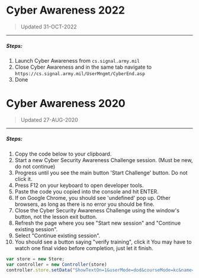 # Cyber Awareness 2022
> Updated 31-OCT-2022
---
##### Steps:

1. Launch Cyber Awareness from `cs.signal.army.mil`
2. Close Cyber Awareness and in the same tab navigate to `https://cs.signal.army.mil/UserMngmt/CyberEnd.asp`
3. Done

# Cyber Awareness 2020
> Updated 27-AUG-2020
---
##### Steps:


1. Copy the code below to your clipboard.
2. Start a new Cyber Security Awareness Challenge session. (Must be new, do not continue)
3. Progress until you see the main button 'Start Challenge' button. Do not click it.
4. Press F12 on your keyboard to open developer tools.
5. Paste the code you copied into the console and hit ENTER.
6. If on Google Chrome, you should see 'undefined' pop up. Other browsers, as long as there is no error you should be fine.
7. Close the Cyber Security Awareness Challenge using the window's button, not the lesson exit button.
8. Refresh the page where you see "Start new session" and "Continue existing session".
9. Select "Continue existing session".
10. You should see a button saying "verify training", click it You may have to watch one final video before completion, just let it finish.

```javascript
var store = new Store;
var controller = new Controller(store)
controller.store.setData("ShowTextOn=1&userMode=dod&courseMode=kc&name=&lesson_00_params=visited:[0]complete:[0]questions:[0]&lesson_01_params=visited:[1,1,1,1]complete:[1,1,0,1]questions:[0,0,0,0]&lesson_02_params=visited:[1,1,0,0,0,0,0]complete:[1,1,0,0,0,0,0]questions:[2,0,0,0,0,0,0]&lesson_03_params=visited:[1,1,1,1,1,1,1,1,1]complete:[1,1,1,1,1,1,1,1,1]questions:[1,0,0,0,0,0,1,1,0]&lesson_04_params=visited:[1,1,0,0,0,0,0,0,0,0,1]complete:[1,1,0,0,0,0,0,0,0,0,1]questions:[3,0,0,0,0,0,0,0,0,0,0]&lesson_05_params=visited:[1,1,0,0,0,0,0,0,1]complete:[1,1,0,0,0,0,0,0,1]questions:[2,0,0,0,0,0,0,0,0]&lesson_06_params=visited:[1,1,1,1,1,1,1,1]complete:[1,1,1,1,1,1,1,1]questions:[2,0,0,0,0,2,2,0]&lesson_07_params=visited:[1,1,0,0,0,0,0,0,1]complete:[1,1,0,0,0,0,0,0,1]questions:[1,0,0,0,0,0,0,0,0]&lesson_08_params=visited:[1,1,1,1,1,1,1,1,1]complete:[1,1,1,1,1,1,1,1,1]questions:[1,0,0,0,0,4,0,0,0]&lesson_09_params=visited:[1,1,0,0,0,0,0,0,0,0,1]complete:[1,1,0,0,0,0,0,0,0,0,1]questions:[1,0,0,0,0,0,0,0,0,0,0]&lesson_10_params=visited:[1,1,0,0,0,0,0]complete:[1,1,0,0,0,0,0]questions:[1,0,0,0,0,0,0]&lesson_11_params=visited:[1,1,0,0,0,0,0]complete:[1,1,0,0,0,0,0]questions:[1,0,0,0,0,0,0]&lesson_12_params=visited:[1,1,0,0,0,0,0,0,1]complete:[1,1,0,0,0,0,0,0,1]questions:[2,0,0,0,0,0,0,0,0]&lesson_13_params=visited:[1,1,0,0,0,0,0]complete:[1,1,0,0,0,0,0]questions:[1,0,0,0,0,0,0]&lesson_14_params=visited:[1,1,0,0,0,0,0]complete:[1,1,0,0,0,0,0]questions:[1,0,0,0,0,0,0]&lesson_15_params=visited:[1,1,0,0,0,0,0,0,0]complete:[1,1,0,0,0,0,0,0,0]questions:[3,0,0,0,0,0,0,0,0]&lesson_16_params=visited:[1,1,1,1,1,1,1,1,1]complete:[1,1,1,1,1,1,1,1,1]questions:[1,0,0,0,0,1,1,1,0]&lesson_17_params=visited:[1,1,0,0,0,0,0,0]complete:[1,1,0,0,0,0,0,0]questions:[1,0,0,0,0,0,0,0]&lesson_18_params=visited:[1,0,0]complete:[0,0,0]questions:[0,0,0]&LastVisitedModule=lesson_18&disa_cac_2020_fy19CurrentPageNum=1&disa_cac_2020_fy19CurrentBranchPageNum=0&MainMenuOpen=0&randomQuestions=false&");
```
